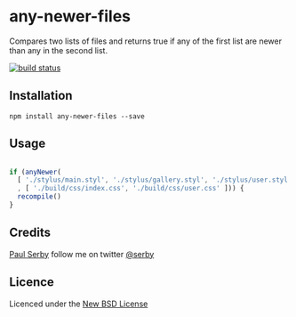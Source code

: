 # any-newer-files

Compares two lists of files and returns true if any of the first list are newer than any in the second list.

[![build status](https://secure.travis-ci.org/serby/any-newer-files.png)](http://travis-ci.org/serby/any-newer-files)

## Installation

```
npm install any-newer-files --save
```

## Usage

```js

if (anyNewer(
  [ './stylus/main.styl', './stylus/gallery.styl', './stylus/user.styl' ]
  , [ './build/css/index.css', './build/css/user.css' ])) {
  recompile()
}


```

## Credits
[Paul Serby](https://github.com/serby/) follow me on twitter [@serby](http://twitter.com/serby)

## Licence
Licenced under the [New BSD License](http://opensource.org/licenses/bsd-license.php)